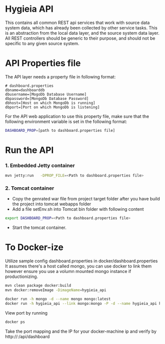 # Hygieia API

This contains all common REST api services that work with source data system data, which has already
been collected by other service tasks.  This is an abstraction from the local data layer, and the source
system data layer.  All REST controllers should be generic to their purpose, and should not be specific
to any given source system.


# API Properties file

The API layer needs a property file in following format:

```properties
# dashboard.properties
dbname=dashboarddb
dbusername=[MogoDb Database Username]
dbpassword=[MongoDb Database Password]
dbhost=[Host on which MongoDb is running]
dbport=[Port on which MongoDb is listening]
```

For the API web application to use this property file, make sure that the following environment variable is set in the following format:

```bash
DASHBOARD_PROP=[path to dashboard.properties file]
```


# Run the API
 ### 1. Embedded Jetty container

```bash
mvn jetty:run   -DPROP_FILE=<Path to dashboard.properties file>
```

  ### 2. Tomcat container
   * Copy the genrated war file  from project target folder after you have build the project into tomcat webapps folder
   * Add a file setEnv.sh into Tomcat bin folder with following content
   ```bash
   export DASHBOARD_PROP=<Path to dashboard.properties file>
   ```
   * Start the tomcat container.


# To Docker-ize
Utilize sample config dashboard.properties in docker/dashboard.properties
It assumes there's a host called mongo, you can use docker to link them however ensure you use a volumn mounted mongo instance if productionizing.

```bash
mvn clean package docker:build
mvn docker:removeImage -DimageName=hygieia_api

docker run -h mongo -d --name mongo mongo:latest
docker run -h hygieia_api --link mongo:mongo -P -d --name hygieia_api hygieia_api
```

View port by running
```bash
docker ps
```
Take the port mapping and the IP for your docker-machine <env> ip and verify by http://<docker-machine env ip>:<docker port for hygieia_api>/api/dashboard

